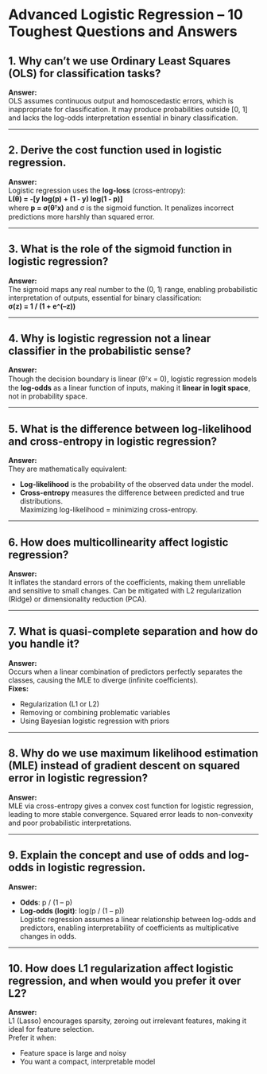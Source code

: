 # Advanced Logistic Regression – 10 Toughest Questions and Answers

## 1. Why can’t we use Ordinary Least Squares (OLS) for classification tasks?
**Answer:**  
OLS assumes continuous output and homoscedastic errors, which is inappropriate for classification. It may produce probabilities outside [0, 1] and lacks the log-odds interpretation essential in binary classification.

---

## 2. Derive the cost function used in logistic regression.
**Answer:**  
Logistic regression uses the **log-loss** (cross-entropy):  
**L(θ) = -[y log(p) + (1 - y) log(1 - p)]**  
where **p = σ(θᵀx)** and σ is the sigmoid function. It penalizes incorrect predictions more harshly than squared error.

---

## 3. What is the role of the sigmoid function in logistic regression?
**Answer:**  
The sigmoid maps any real number to the (0, 1) range, enabling probabilistic interpretation of outputs, essential for binary classification:  
**σ(z) = 1 / (1 + e^(–z))**

---

## 4. Why is logistic regression not a linear classifier in the probabilistic sense?
**Answer:**  
Though the decision boundary is linear (θᵀx = 0), logistic regression models the **log-odds** as a linear function of inputs, making it **linear in logit space**, not in probability space.

---

## 5. What is the difference between log-likelihood and cross-entropy in logistic regression?
**Answer:**  
They are mathematically equivalent:  
- **Log-likelihood** is the probability of the observed data under the model.  
- **Cross-entropy** measures the difference between predicted and true distributions.  
Maximizing log-likelihood = minimizing cross-entropy.

---

## 6. How does multicollinearity affect logistic regression?
**Answer:**  
It inflates the standard errors of the coefficients, making them unreliable and sensitive to small changes. Can be mitigated with L2 regularization (Ridge) or dimensionality reduction (PCA).

---

## 7. What is quasi-complete separation and how do you handle it?
**Answer:**  
Occurs when a linear combination of predictors perfectly separates the classes, causing the MLE to diverge (infinite coefficients).  
**Fixes:**  
- Regularization (L1 or L2)  
- Removing or combining problematic variables  
- Using Bayesian logistic regression with priors

---

## 8. Why do we use maximum likelihood estimation (MLE) instead of gradient descent on squared error in logistic regression?
**Answer:**  
MLE via cross-entropy gives a convex cost function for logistic regression, leading to more stable convergence. Squared error leads to non-convexity and poor probabilistic interpretations.

---

## 9. Explain the concept and use of odds and log-odds in logistic regression.
**Answer:**  
- **Odds**: p / (1 – p)  
- **Log-odds (logit)**: log(p / (1 – p))  
Logistic regression assumes a linear relationship between log-odds and predictors, enabling interpretability of coefficients as multiplicative changes in odds.

---

## 10. How does L1 regularization affect logistic regression, and when would you prefer it over L2?
**Answer:**  
L1 (Lasso) encourages sparsity, zeroing out irrelevant features, making it ideal for feature selection.  
Prefer it when:  
- Feature space is large and noisy  
- You want a compact, interpretable model
